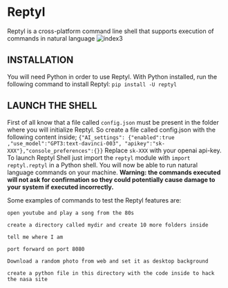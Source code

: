 # Reptyl
Reptyl is a cross-platform command line shell that supports execution of commands in natural language 
![index3](https://user-images.githubusercontent.com/114559605/221433243-8ca74d72-b173-47c2-ba70-6827eb516b1f.png)


## INSTALLATION
You will need Python in order to use Reptyl. With Python installed, run the following command to install Reptyl: `pip install -U reptyl`
## LAUNCH THE SHELL
First of all know that a file called `config.json` must be present in the folder where you will initialize Reptyl. So create a file called config.json with the following content inside; `{"AI_settings": {"enabled":true ,"use_model":"GPT3:text-davinci-003", "apikey":"sk-XXX"},"console_preferences":{}}`
Replace `sk-XXX` with your openai api-key.
To launch Reptyl Shell just import the `reptyl` module with `import reptyl.reptyl` in a Python shell. You will now be able to run natural language commands on your machine. **Warning: the commands executed will not ask for confirmation so they could potentially cause damage to your system if executed incorrectly.**

Some examples of commands to test the Reptyl features are:

`open youtube and play a song from the 80s`

`create a directory called mydir and create 10 more folders inside`

`tell me where I am`

`port forward on port 8080`

`Download a random photo from web and set it as desktop background`

`create a python file in this directory with the code inside to hack the nasa site`
